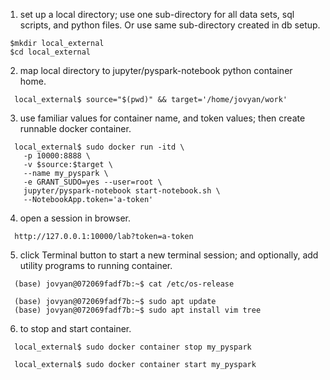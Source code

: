 1. set up a local directory; use one sub-directory for all data sets, sql scripts, and python files. Or use same sub-directory created in db setup.
```
 $mkdir local_external
 $cd local_external
```
2. map local directory to jupyter/pyspark-notebook python container home.
```
  local_external$ source="$(pwd)" && target='/home/jovyan/work'
```
3. use familiar values for container name, and token values; then create runnable docker container.
```
  local_external$ sudo docker run -itd \ 
    -p 10000:8888 \
    -v $source:$target \
    --name my_pyspark \
    -e GRANT_SUDO=yes --user=root \
    jupyter/pyspark-notebook start-notebook.sh \  
    --NotebookApp.token='a-token' 

```
4. open a session in browser.
```
  http://127.0.0.1:10000/lab?token=a-token
```
5. click Terminal button to start a new terminal session; and optionally, add utility programs to running container.
```
  (base) jovyan@072069fadf7b:~$ cat /etc/os-release 

  (base) jovyan@072069fadf7b:~$ sudo apt update
  (base) jovyan@072069fadf7b:~$ sudo apt install vim tree
```
6. to stop and start container.
```
  local_external$ sudo docker container stop my_pyspark
 
  local_external$ sudo docker container start my_pyspark
```
